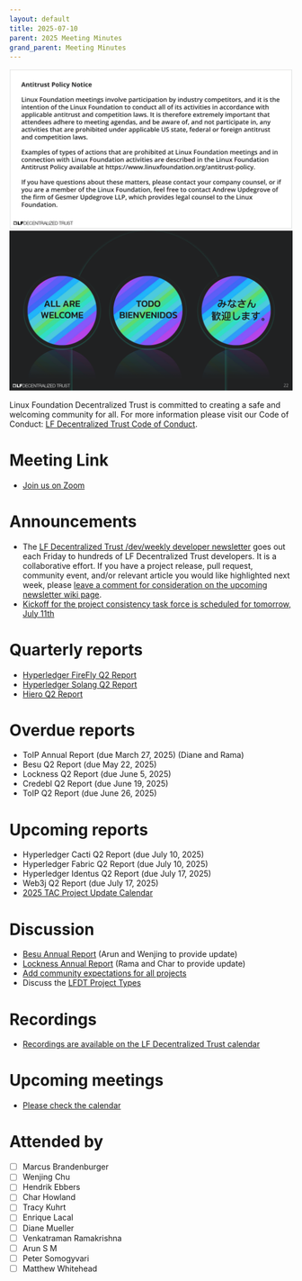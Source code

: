```yaml
---
layout: default
title: 2025-07-10
parent: 2025 Meeting Minutes
grand_parent: Meeting Minutes
---
```


![Antitrust Policy Notice](../images/antitrust-policy-notice.png "Antitrust Policy Notice")
![All are Welcome in the LF Decentralized Trust Community](../images/all-are-welcome.png "All are Welcome in the LF Decentralized Trust Community")

Linux Foundation Decentralized Trust is committed to creating a safe and welcoming community for all. For more information please visit our Code of Conduct: [LF Decentralized Trust Code of Conduct](../../governing-documents/code-of-conduct.md).

# Meeting Link
- [Join us on Zoom](https://zoom-lfx.platform.linuxfoundation.org/meeting/95530440160?password=6e6b9a15-a635-497e-a6ce-078e6b1d2b49)

# Announcements
- The [LF Decentralized Trust /dev/weekly developer newsletter](https://lf-hyperledger.atlassian.net/wiki/spaces/DR/pages/17170445/dev+weekly+Newsletter) goes out each Friday to hundreds of LF Decentralized Trust developers. It is a collaborative effort. If you have a project release, pull request, community event, and/or relevant article you would like highlighted next week, please [leave a comment for consideration on the upcoming newsletter wiki page](https://lf-hyperledger.atlassian.net/wiki/spaces/DR/pages/75268141/2025).
- [Kickoff for the project consistency task force is scheduled for tomorrow, July 11th](https://zoom-lfx.platform.linuxfoundation.org/meeting/99557164719?password=28c1abbe-89b0-4754-a7af-7895822b0e75)

# Quarterly reports
- [Hyperledger FireFly Q2 Report](https://github.com/LF-Decentralized-Trust/governance/pull/156)
- [Hyperledger Solang Q2 Report](https://github.com/LF-Decentralized-Trust/governance/pull/160)
- [Hiero Q2 Report](https://github.com/LF-Decentralized-Trust/governance/pull/162)

# Overdue reports
- ToIP Annual Report (due March 27, 2025) (Diane and Rama)
- Besu Q2 Report (due May 22, 2025)
- Lockness Q2 Report (due June 5, 2025)
- Credebl Q2 Report (due June 19, 2025)
- ToIP Q2 Report (due June 26, 2025)

# Upcoming reports
- Hyperledger Cacti Q2 Report (due July 10, 2025)
- Hyperledger Fabric Q2 Report (due July 10, 2025)
- Hyperledger Identus Q2 Report (due July 17, 2025)
- Web3j Q2 Report (due July 17, 2025)
- [2025 TAC Project Update Calendar](../../project-updates/2025/2025-schedule)

# Discussion
- [Besu Annual Report](https://github.com/LF-Decentralized-Trust/governance/pull/129) (Arun and Wenjing to provide update)
- [Lockness Annual Report](https://github.com/LF-Decentralized-Trust/governance/pull/149) (Rama and Char to provide update)
- [Add community expectations for all projects](https://github.com/LF-Decentralized-Trust/governance/pull/166)
- Discuss the [LFDT Project Types](https://docs.google.com/document/d/17BHUFDEROv9D_eW4wb_5YQeyziEAooY2R_gcZstA-WY/edit?usp=drivesdk)

# Recordings
- [Recordings are available on the LF Decentralized Trust calendar](https://zoom-lfx.platform.linuxfoundation.org/meetings/lf-decentralized-trust)

# Upcoming meetings
- [Please check the calendar](https://zoom-lfx.platform.linuxfoundation.org/meetings/lf-decentralized-trust)

# Attended by

- [ ] Marcus Brandenburger
- [ ] Wenjing Chu
- [ ] Hendrik Ebbers
- [ ] Char Howland
- [ ] Tracy Kuhrt
- [ ] Enrique Lacal
- [ ] Diane Mueller
- [ ] Venkatraman Ramakrishna
- [ ] Arun S M
- [ ] Peter Somogyvari
- [ ] Matthew Whitehead
